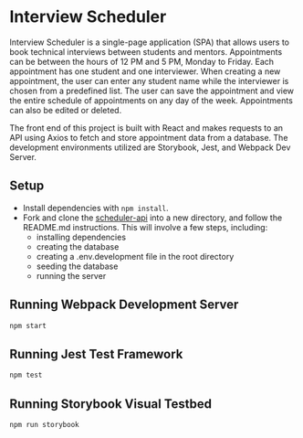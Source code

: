 # Interview Scheduler
Interview Scheduler is a single-page application (SPA) that allows users to book technical interviews between students and mentors. Appointments can be between the hours of 12 PM and 5 PM, Monday to Friday. Each appointment has one student and one interviewer. When creating a new appointment, the user can enter any student name while the interviewer is chosen from a predefined list. The user can save the appointment and view the entire schedule of appointments on any day of the week. Appointments can also be edited or deleted. 

The front end of this project is built with React and makes requests to an API using Axios to fetch and store appointment data from a database. The development environments utilized are Storybook, Jest, and Webpack Dev Server.

## Setup

- Install dependencies with `npm install`.
- Fork and clone the [scheduler-api](https://github.com/lighthouse-labs/scheduler-api) into a new directory, and follow the README.md instructions. This will involve a few steps, including:
  - installing dependencies
  - creating the database
  - creating a .env.development file in the root directory
  - seeding the database
  - running the server


## Running Webpack Development Server

```sh
npm start
```

## Running Jest Test Framework

```sh
npm test
```

## Running Storybook Visual Testbed

```sh
npm run storybook
```
